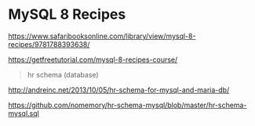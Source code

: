 # MySQL 8 Recipes

https://www.safaribooksonline.com/library/view/mysql-8-recipes/9781788393638/

https://getfreetutorial.com/mysql-8-recipes-course/

> hr schema (database)

http://andreinc.net/2013/10/05/hr-schema-for-mysql-and-maria-db/

https://github.com/nomemory/hr-schema-mysql/blob/master/hr-schema-mysql.sql
